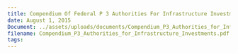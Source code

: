 ```yaml
---
title: Compendium Of Federal P 3 Authorities For Infrastructure Investments
date: August 1, 2015
Document: ../assets/uploads/documents/Compendium_P3_Authorities_for_Infrastructure_Investments.pdf
filename: Compendium_P3_Authorities_for_Infrastructure_Investments.pdf
tags:
---
```

